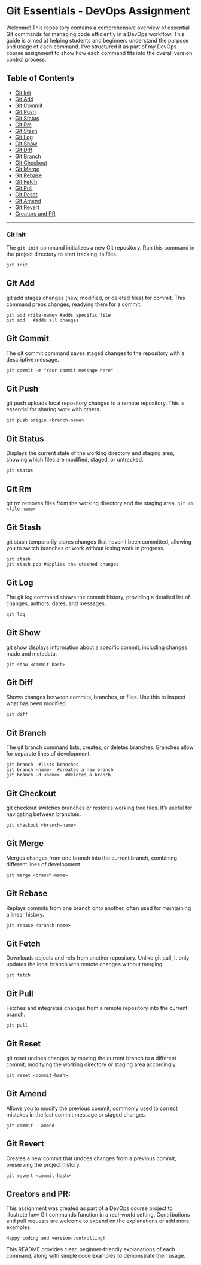 # Git Essentials - DevOps Assignment

Welcome! This repository contains a comprehensive overview of essential Git commands for managing code efficiently in a DevOps workflow. This guide is aimed at helping students and beginners understand the purpose and usage of each command. I've structured it as part of my DevOps course assignment to show how each command fits into the overall version control process.

## Table of Contents

- [Git Init](#git-init)
- [Git Add](#git-add)
- [Git Commit](#git-commit)
- [Git Push](#git-push)
- [Git Status](#git-status)
- [Git Rm](#git-rm)
- [Git Stash](#git-stash)
- [Git Log](#git-log)
- [Git Show](#git-show)
- [Git Diff](#git-diff)
- [Git Branch](#git-branch)
- [Git Checkout](#git-checkout)
- [Git Merge](#git-merge)
- [Git Rebase](#git-rebase)
- [Git Fetch](#git-fetch)
- [Git Pull](#git-pull)
- [Git Reset](#git-reset)
- [Git Amend](#git-amend)
- [Git Revert](#git-revert)
- [Creators and PR](#creators-and-pr)

---

### Git Init
The `git init` command initializes a new Git repository. Run this command in the project directory to start tracking its files.

`git init`

## Git Add
git add stages changes (new, modified, or deleted files) for commit. This command preps changes, readying them for a commit.

`git add <file-name> #adds specific file` <br>
`git add . #adds all changes`

## Git Commit
The git commit command saves staged changes to the repository with a descriptive message.

`git commit -m "Your commit message here"`


## Git Push
git push uploads local repository changes to a remote repository. This is essential for sharing work with others.

`git push origin <branch-name>`

## Git Status
Displays the current state of the working directory and staging area, showing which files are modified, staged, or untracked.

`git status`

## Git Rm
git rm removes files from the working directory and the staging area.
`git rm <file-name>`

## Git Stash
git stash temporarily stores changes that haven’t been committed, allowing you to switch branches or work without losing work in progress.

`git stash` <br>
`git stash pop #applies the stashed changes`

## Git Log
The git log command shows the commit history, providing a detailed list of changes, authors, dates, and messages.

`git log`

## Git Show
git show displays information about a specific commit, including changes made and metadata.

`git show <commit-hash>`

## Git Diff
Shows changes between commits, branches, or files. Use this to inspect what has been modified.

`git diff`

## Git Branch
The git branch command lists, creates, or deletes branches. Branches allow for separate lines of development.

`git branch  #lists branches` <br>
`git branch <name>  #creates a new branch` <br>
`git branch -d <name>  #deletes a branch` <br>

## Git Checkout
git checkout switches branches or restores working tree files. It’s useful for navigating between branches.

`git checkout <branch-name>`

## Git Merge
Merges changes from one branch into the current branch, combining different lines of development.

`git merge <branch-name>`

## Git Rebase
Replays commits from one branch onto another, often used for maintaining a linear history.

`git rebase <branch-name>`

## Git Fetch
Downloads objects and refs from another repository. Unlike git pull, it only updates the local branch with remote changes without merging.

`git fetch`

## Git Pull
Fetches and integrates changes from a remote repository into the current branch.

`git pull`

## Git Reset
git reset undoes changes by moving the current branch to a different commit, modifying the working directory or staging area accordingly.

`git reset <commit-hash>`


## Git Amend
Allows you to modify the previous commit, commonly used to correct mistakes in the last commit message or staged changes.

`git commit --amend`

## Git Revert
Creates a new commit that undoes changes from a previous commit, preserving the project history.

`git revert <commit-hash>`

## Creators and PR:

This assignment was created as part of a DevOps course project to illustrate how Git commands function in a real-world setting. Contributions and pull requests are welcome to expand on the explanations or add more examples.

`Happy coding and version-controlling!` 


This README provides clear, beginner-friendly explanations of each command, along with simple code examples to demonstrate their usage.
